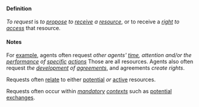 #### Definition

*To request* is *to [propose](https://github.com/gcassel/Modular-Organization-Terminology/blob/master/terms/propose.md) to [receive](https://github.com/gcassel/Modular-Organization-Terminology/blob/master/terms/receive.md) a [resource](https://github.com/gcassel/Modular-Organization-Terminology/blob/master/terms/resource.md)*, or to receive a *[right](https://github.com/gcassel/Modular-Organization-Terminology/blob/master/terms/right.md) to [access](https://github.com/gcassel/Modular-Organization-Terminology/blob/master/terms/access.md)* that resource.

#### Notes

For [example](https://github.com/gcassel/Modular-Organization-Terminology/blob/master/terms/example.md), agents often request *other agents' [time](https://github.com/gcassel/Modular-Organization-Terminology/blob/master/terms/time.md), attention and/or the [performance](https://github.com/gcassel/Modular-Organization-Terminology/blob/master/terms/perform.md) of [specific](https://github.com/gcassel/Modular-Organization-Terminology/blob/master/terms/specific.md) [actions](https://github.com/gcassel/Modular-Organization-Terminology/blob/master/terms/action.md)*  Those are all resources.  Agents also often request *the [development](https://github.com/gcassel/Modular-Organization-Terminology/blob/master/terms/develop.md) of [agreements](https://github.com/gcassel/Modular-Organization-Terminology/blob/master/terms/agree.md)*, and agreements *create rights*.

Requests often [relate](https://github.com/gcassel/Modular-Organization-Terminology/blob/master/terms/relationship.md) to either [potential](https://github.com/gcassel/Modular-Organization-Terminology/blob/master/terms/potential.md) *or* [active](https://github.com/gcassel/Modular-Organization-Terminology/blob/master/terms/active.md) resources.

Requests often occur within *[mandatory](https://github.com/gcassel/Modular-Organization-Terminology/blob/master/terms/require.md) [contexts](https://github.com/gcassel/Modular-Organization-Terminology/blob/master/terms/context.md)* such as [potential](https://github.com/gcassel/Modular-Organization-Terminology/blob/master/terms/potential.md) [exchanges](https://github.com/gcassel/Modular-Organization-Terminology/blob/master/terms/exchange.md).
